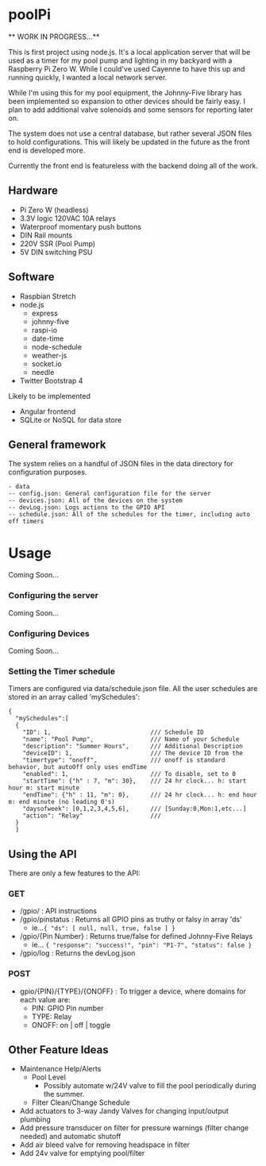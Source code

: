 # poolPi

** WORK IN PROGRESS...**

This is first project using node.js. It's a local application server that will be used as a timer for my pool pump and lighting in my backyard with a Raspberry Pi Zero W. While I could've used Cayenne to have this up and running quickly, I wanted a local network server.

While I'm using this for my pool equipment, the Johnny-Five library has been implemented so expansion to other devices should be fairly easy. I plan to add additional valve solenoids and some sensors for reporting later on.

The system does not use a central database, but rather several JSON files to hold configurations. This will likely be updated in the future as the front end is developed more.

Currently the front end is featureless with the backend doing all of the work.

## Hardware
- Pi Zero W (headless)
- 3.3V logic 120VAC 10A relays
- Waterproof momentary push buttons
- DIN Rail mounts
- 220V SSR (Pool Pump)
- 5V DIN switching PSU

## Software
- Raspbian Stretch
- node.js
  - express
  - johnny-five
  - raspi-io
  - date-time
  - node-schedule
  - weather-js
  - socket.io
  - needle
- Twitter Bootstrap 4

Likely to be implemented
- Angular frontend
- SQLite or NoSQL for data store

## General framework
The system relies on a handful of JSON files in the data directory for configuration purposes.
```
- data
-- config.json: General configuration file for the server
-- devices.json: All of the devices on the system
-- devLog.json: Logs actions to the GPIO API
-- schedule.json: All of the schedules for the timer, including auto off timers
```

# Usage
Coming Soon...

### Configuring the server
Coming Soon...

### Configuring Devices
Coming Soon...

### Setting the Timer schedule
Timers are configured via data/schedule.json file. All the user schedules are stored in an array called 'mySchedules':
```
{
  "mySchedules":[
  {
    "ID": 1,                            /// Schedule ID
    "name": "Pool Pump",                /// Name of your Schedule
    "description": "Summer Hours",      /// Additional Description
    "deviceID": 1,                      /// The device ID from the
    "timertype": "onoff",               /// onoff is standard behavior, but autoOff only uses endTime
    "enabled": 1,                       /// To disable, set to 0
    "startTime": {"h" : 7, "m": 30},    /// 24 hr clock... h: start hour m: start minute
    "endTime": {"h" : 11, "m": 0},      /// 24 hr clock... h: end hour m: end minute (no leading 0's)
    "daysofweek": [0,1,2,3,4,5,6],      /// [Sunday:0,Mon:1,etc...]
    "action": "Relay"                   /// 
  }
  ]
```

## Using the API
There are only a few features to the API:
### GET
  - /gpio/ : API instructions
  - /gpio/pinstatus : Returns all GPIO pins as truthy or falsy in array 'ds'
    - ie...```{
          "ds": [
            null,
            null,
            true,
            false
            ]
          }```
  - /gpio/{Pin Number} : Returns true/false for defined Johnny-Five Relays
    - ie... ```{
          "response": "success!",
          "pin": "P1-7",
          "status": false
          }```
  - /gpio/log : Returns the devLog.json

### POST
  - gpio/{PIN}/{TYPE}/{ONOFF} : To trigger a device, where domains for each value are:
    - PIN: GPIO Pin number
    - TYPE: Relay
    - ONOFF: on | off | toggle

## Other Feature Ideas
- Maintenance Help/Alerts
  - Pool Level
    - Possibly automate w/24V valve to fill the pool periodically during the summer.
  - Filter Clean/Change Schedule
- Add actuators to 3-way Jandy Valves for changing input/output plumbing
- Add pressure transducer on filter for pressure warnings (filter change needed) and automatic shutoff
- Add air bleed valve for removing headspace in filter
- Add 24v valve for emptying pool/filter
